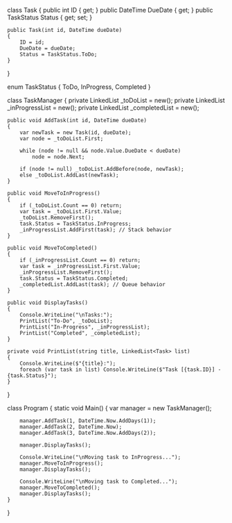 ﻿

class Task
{
    public int ID { get; }
    public DateTime DueDate { get; }
    public TaskStatus Status { get; set; }

    public Task(int id, DateTime dueDate)
    {
        ID = id;
        DueDate = dueDate;
        Status = TaskStatus.ToDo;
    }
}

enum TaskStatus { ToDo, InProgress, Completed }

class TaskManager
{
    private LinkedList<Task> _toDoList = new();
    private LinkedList<Task> _inProgressList = new();
    private LinkedList<Task> _completedList = new();

    public void AddTask(int id, DateTime dueDate)
    {
        var newTask = new Task(id, dueDate);
        var node = _toDoList.First;

        while (node != null && node.Value.DueDate < dueDate)
            node = node.Next;

        if (node != null) _toDoList.AddBefore(node, newTask);
        else _toDoList.AddLast(newTask);
    }

    public void MoveToInProgress()
    {
        if (_toDoList.Count == 0) return;
        var task = _toDoList.First.Value;
        _toDoList.RemoveFirst();
        task.Status = TaskStatus.InProgress;
        _inProgressList.AddFirst(task); // Stack behavior
    }

    public void MoveToCompleted()
    {
        if (_inProgressList.Count == 0) return;
        var task = _inProgressList.First.Value;
        _inProgressList.RemoveFirst();
        task.Status = TaskStatus.Completed;
        _completedList.AddLast(task); // Queue behavior
    }

    public void DisplayTasks()
    {
        Console.WriteLine("\nTasks:");
        PrintList("To-Do", _toDoList);
        PrintList("In-Progress", _inProgressList);
        PrintList("Completed", _completedList);
    }

    private void PrintList(string title, LinkedList<Task> list)
    {
        Console.WriteLine($"{title}:");
        foreach (var task in list) Console.WriteLine($"Task [{task.ID}] - {task.Status}");
    }
}

class Program
{
    static void Main()
    {
        var manager = new TaskManager();

        manager.AddTask(1, DateTime.Now.AddDays(1));
        manager.AddTask(2, DateTime.Now);
        manager.AddTask(3, DateTime.Now.AddDays(2));

        manager.DisplayTasks();

        Console.WriteLine("\nMoving task to InProgress...");
        manager.MoveToInProgress();
        manager.DisplayTasks();

        Console.WriteLine("\nMoving task to Completed...");
        manager.MoveToCompleted();
        manager.DisplayTasks();
    }
}
